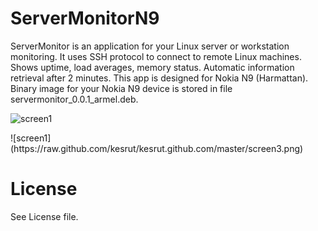 # ServerMonitorN9

ServerMonitor is an application for your Linux server or workstation monitoring. It uses SSH protocol to connect to remote Linux machines. Shows uptime, load averages, memory status. Automatic information retrieval after 2 minutes. This app is designed for Nokia N9 (Harmattan). Binary image for your Nokia N9 device is stored in file servermonitor_0.0.1_armel.deb.

![screen1](https://raw.github.com/kesrut/kesrut.github.com/master/screen4.png)
<div style-"padding-left: 10px;">
![screen1](https://raw.github.com/kesrut/kesrut.github.com/master/screen3.png)
</div>

# License

See License file.
